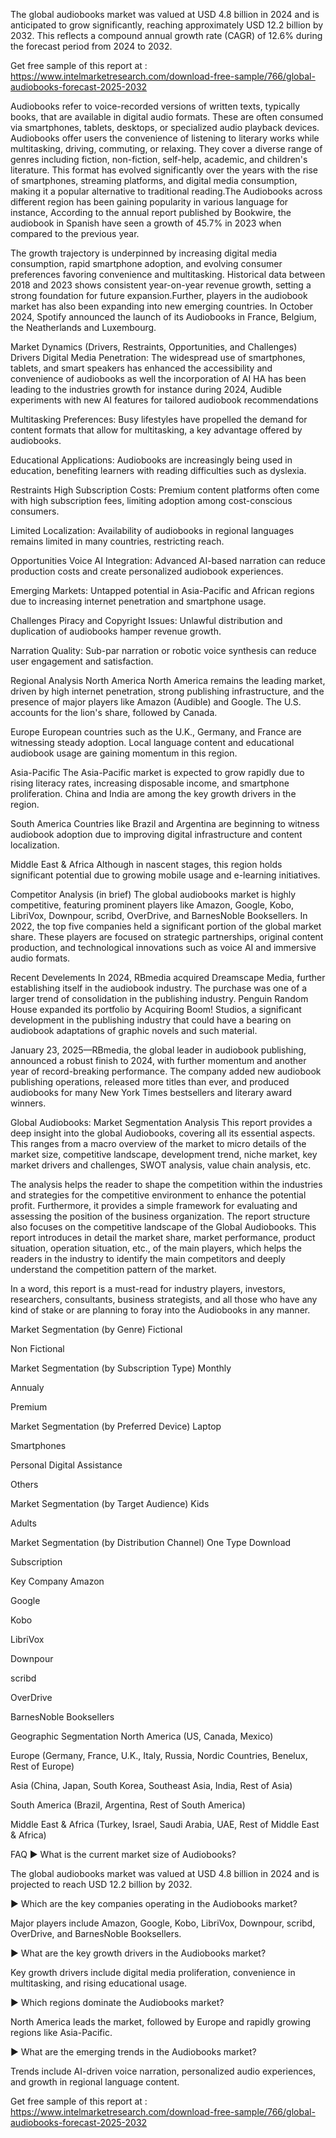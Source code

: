 The global audiobooks market was valued at USD 4.8 billion in 2024 and is anticipated to grow significantly, reaching approximately USD 12.2 billion by 2032. This reflects a compound annual growth rate (CAGR) of 12.6% during the forecast period from 2024 to 2032.

Get free sample of this report at :  https://www.intelmarketresearch.com/download-free-sample/766/global-audiobooks-forecast-2025-2032

Audiobooks refer to voice-recorded versions of written texts, typically books, that are available in digital audio formats. These are often consumed via smartphones, tablets, desktops, or specialized audio playback devices. Audiobooks offer users the convenience of listening to literary works while multitasking, driving, commuting, or relaxing. They cover a diverse range of genres including fiction, non-fiction, self-help, academic, and children's literature. This format has evolved significantly over the years with the rise of smartphones, streaming platforms, and digital media consumption, making it a popular alternative to traditional reading.The Audiobooks across different region has been gaining popularity in various language for instance, According to the annual report published by Bookwire, the audiobook in Spanish have seen a growth of 45.7% in 2023 when compared to the previous year.

The growth trajectory is underpinned by increasing digital media consumption, rapid smartphone adoption, and evolving consumer preferences favoring convenience and multitasking. Historical data between 2018 and 2023 shows consistent year-on-year revenue growth, setting a strong foundation for future expansion.Further, players in the audiobook market has also been expanding into new emerging countries. In October 2024, Spotify announced the launch of its Audiobooks in France, Belgium, the Neatherlands and Luxembourg.

Market Dynamics (Drivers, Restraints, Opportunities, and Challenges)
Drivers
Digital Media Penetration: The widespread use of smartphones, tablets, and smart speakers has enhanced the accessibility and convenience of audiobooks as well the incorporation of AI HA has been leading to the industries growth for instance during 2024, Audible experiments with new AI features for tailored audiobook recommendations

Multitasking Preferences: Busy lifestyles have propelled the demand for content formats that allow for multitasking, a key advantage offered by audiobooks.

Educational Applications: Audiobooks are increasingly being used in education, benefiting learners with reading difficulties such as dyslexia.

Restraints
High Subscription Costs: Premium content platforms often come with high subscription fees, limiting adoption among cost-conscious consumers.

Limited Localization: Availability of audiobooks in regional languages remains limited in many countries, restricting reach.

Opportunities
Voice AI Integration: Advanced AI-based narration can reduce production costs and create personalized audiobook experiences.

Emerging Markets: Untapped potential in Asia-Pacific and African regions due to increasing internet penetration and smartphone usage.

Challenges
Piracy and Copyright Issues: Unlawful distribution and duplication of audiobooks hamper revenue growth.

Narration Quality: Sub-par narration or robotic voice synthesis can reduce user engagement and satisfaction.

Regional Analysis
North America
North America remains the leading market, driven by high internet penetration, strong publishing infrastructure, and the presence of major players like Amazon (Audible) and Google. The U.S. accounts for the lion's share, followed by Canada.

Europe
European countries such as the U.K., Germany, and France are witnessing steady adoption. Local language content and educational audiobook usage are gaining momentum in this region.

Asia-Pacific
The Asia-Pacific market is expected to grow rapidly due to rising literacy rates, increasing disposable income, and smartphone proliferation. China and India are among the key growth drivers in the region.

South America
Countries like Brazil and Argentina are beginning to witness audiobook adoption due to improving digital infrastructure and content localization.

Middle East & Africa
Although in nascent stages, this region holds significant potential due to growing mobile usage and e-learning initiatives.

Competitor Analysis (in brief)
The global audiobooks market is highly competitive, featuring prominent players like Amazon, Google, Kobo, LibriVox, Downpour, scribd, OverDrive, and BarnesNoble Booksellers. In 2022, the top five companies held a significant portion of the global market share. These players are focused on strategic partnerships, original content production, and technological innovations such as voice AI and immersive audio formats.

Recent Develements 
In 2024, RBmedia acquired Dreamscape Media, further establishing itself in the audiobook industry. The purchase was one of a larger trend of consolidation in the publishing industry.
Penguin Random House expanded its portfolio by Acquiring Boom! Studios, a significant development in the publishing industry that could have a bearing on audiobook adaptations of graphic novels and such material.

January 23, 2025—RBmedia, the global leader in audiobook publishing, announced a robust finish to 2024, with further momentum and another year of record-breaking performance. The company added new audiobook publishing operations, released more titles than ever, and produced audiobooks for many New York Times bestsellers and literary award winners.

Global Audiobooks: Market Segmentation Analysis
This report provides a deep insight into the global Audiobooks, covering all its essential aspects. This ranges from a macro overview of the market to micro details of the market size, competitive landscape, development trend, niche market, key market drivers and challenges, SWOT analysis, value chain analysis, etc.

The analysis helps the reader to shape the competition within the industries and strategies for the competitive environment to enhance the potential profit. Furthermore, it provides a simple framework for evaluating and assessing the position of the business organization. The report structure also focuses on the competitive landscape of the Global Audiobooks. This report introduces in detail the market share, market performance, product situation, operation situation, etc., of the main players, which helps the readers in the industry to identify the main competitors and deeply understand the competition pattern of the market.

In a word, this report is a must-read for industry players, investors, researchers, consultants, business strategists, and all those who have any kind of stake or are planning to foray into the Audiobooks in any manner.

Market Segmentation (by Genre)
Fictional

Non Fictional

Market Segmentation (by Subscription Type)
Monthly 

Annualy

Premium

Market Segmentation (by Preferred Device)
Laptop

Smartphones

Personal Digital Assistance

Others 

Market Segmentation (by Target Audience)
Kids 

Adults

Market Segmentation (by Distribution Channel)
One Type Download 

Subscription

Key Company
Amazon

Google

Kobo

LibriVox

Downpour

scribd

OverDrive

BarnesNoble Booksellers

Geographic Segmentation
North America (US, Canada, Mexico)

Europe (Germany, France, U.K., Italy, Russia, Nordic Countries, Benelux, Rest of Europe)

Asia (China, Japan, South Korea, Southeast Asia, India, Rest of Asia)

South America (Brazil, Argentina, Rest of South America)

Middle East & Africa (Turkey, Israel, Saudi Arabia, UAE, Rest of Middle East & Africa)

FAQ
▶ What is the current market size of Audiobooks?

The global audiobooks market was valued at USD 4.8 billion in 2024 and is projected to reach USD 12.2 billion by 2032.

▶ Which are the key companies operating in the Audiobooks market?

Major players include Amazon, Google, Kobo, LibriVox, Downpour, scribd, OverDrive, and BarnesNoble Booksellers.

▶ What are the key growth drivers in the Audiobooks market?

Key growth drivers include digital media proliferation, convenience in multitasking, and rising educational usage.

▶ Which regions dominate the Audiobooks market?

North America leads the market, followed by Europe and rapidly growing regions like Asia-Pacific.

▶ What are the emerging trends in the Audiobooks market?

Trends include AI-driven voice narration, personalized audio experiences, and growth in regional language content.

Get free sample of this report at :  https://www.intelmarketresearch.com/download-free-sample/766/global-audiobooks-forecast-2025-2032
